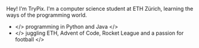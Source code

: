 Hey! I'm TryPix. I'm a computer science student at ETH Zürich, learning the ways of the programming world. 

- </> programming in Python and Java </> 
- </> juggling ETH, Advent of Code, Rocket League and a passion for football </> 
